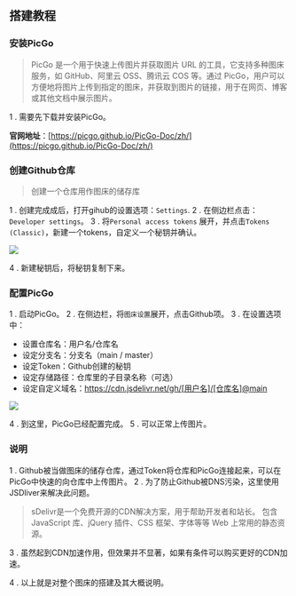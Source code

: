 ## 搭建教程
### 安装PicGo
>PicGo 是一个用于快速上传图片并获取图片 URL 的工具，它支持多种图床服务，如 GitHub、阿里云 OSS、腾讯云 COS 等。通过 PicGo，用户可以方便地将图片上传到指定的图床，并获取到图片的链接，用于在网页、博客或其他文档中展示图片。

1 . 需要先下载并安装PicGo。

**官网地址**：[https://picgo.github.io/PicGo-Doc/zh/](https://picgo.github.io/PicGo-Doc/zh/)


### 创建Github仓库
> 创建一个仓库用作图床的储存库

1 . 创建完成成后，打开gihub的设置选项：`Settings`.
2 . 在侧边栏点击：`Developer settings`。
3 . 将`Personal access tokens` 展开，并点击`Tokens (Classic)`，新建一个tokens，自定义一个秘钥并确认。

![](https://cdn.jsdelivr.net/gh/Almango/Blog_imgbed@main/post/post_picgo_1.png)

4 . 新建秘钥后，将秘钥复制下来。

### 配置PicGo

1 . 启动PicGo。
2 . 在侧边栏，将`图床设置`展开，点击Github项。
3 . 在设置选项中：
 - 设置仓库名：用户名/仓库名
 - 设定分支名：分支名（main / master）
 - 设定Token：Github创建的秘钥
 - 设定存储路径：仓库里的子目录名称（可选）
 - 设定自定义域名：https://cdn.jsdelivr.net/gh/[用户名]/[仓库名]@main


![](https://cdn.jsdelivr.net/gh/Almango/Blog_imgbed@main/post/post_picgo_2.png)

4 . 到这里，PicGo已经配置完成。
5 . 可以正常上传图片。

### 说明

1 . Github被当做图床的储存仓库，通过Token将仓库和PicGo连接起来，可以在PicGo中快速的向仓库中上传图片。
2 . 为了防止Github被DNS污染，这里使用JSDliver来解决此问题。
>sDelivr是一个免费开源的CDN解决方案，用于帮助开发者和站长。 包含 JavaScript 库、jQuery 插件、CSS 框架、字体等等 Web 上常用的静态资源。

3 . 虽然起到CDN加速作用，但效果并不显著，如果有条件可以购买更好的CDN加速。

4 . 以上就是对整个图床的搭建及其大概说明。

